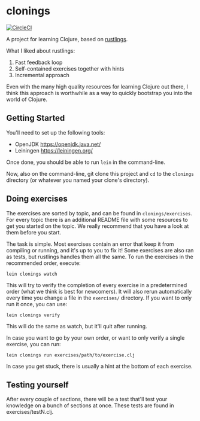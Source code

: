 # clonings

[![CircleCI](https://circleci.com/gh/jmingtan/clonings.svg?style=svg)](https://circleci.com/gh/jmingtan/clonings)

A project for learning Clojure, based on [rustlings](https://github.com/rust-lang/rustlings).

What I liked about rustlings:

1. Fast feedback loop
2. Self-contained exercises together with hints
3. Incremental approach

Even with the many high quality resources for learning Clojure out there, I think this approach is worthwhile as a way to quickly bootstrap you into the world of Clojure.

## Getting Started

You'll need to set up the following tools:

- OpenJDK https://openjdk.java.net/
- Leiningen https://leiningen.org/

Once done, you should be able to run `lein` in the command-line.

Now, also on the command-line, git clone this project and `cd` to the `clonings` directory (or whatever you named your clone's directory).

## Doing exercises

The exercises are sorted by topic, and can be found in `clonings/exercises`. For every topic there is an additional README file with some resources to get you started on the topic. We really recommend that you have a look at them before you start.

The task is simple. Most exercises contain an error that keep it from compiling or running, and it's up to you to fix it! Some exercises are also ran as tests, but rustlings handles them all the same. To run the exercises in the recommended order, execute:

    lein clonings watch

This will try to verify the completion of every exercise in a predetermined order (what we think is best for newcomers). It will also rerun automatically every time you change a file in the `exercises/` directory. If you want to only run it once, you can use:

    lein clonings verify

This will do the same as watch, but it'll quit after running.

In case you want to go by your own order, or want to only verify a single exercise, you can run:

    lein clonings run exercises/path/to/exercise.clj

In case you get stuck, there is usually a hint at the bottom of each exercise.

## Testing yourself

After every couple of sections, there will be a test that'll test your knowledge on a bunch of sections at once. These tests are found in exercises/testN.clj.
